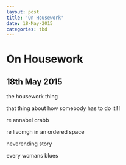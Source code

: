 ```yaml
---
layout: post
title: 'On Housework'
date: 18-May-2015
categories: tbd
---
```


# On Housework

## 18th May 2015

the housework thing

that thing about how somebody has to do it!!!

re annabel crabb

 

re livomgh in an ordered space

neverending story

every womans blues
